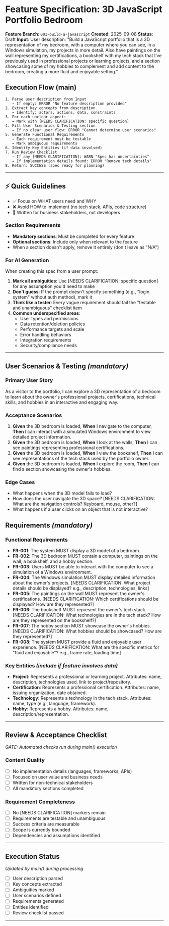 # Feature Specification: 3D JavaScript Portfolio Bedroom

**Feature Branch**: `001-build-a-javascript`
**Created**: 2025-09-08
**Status**: Draft
**Input**: User description: "Build a JavaScript portfolio that is a 3D representation of my bedroom, with a computer where you can see, in a Windows simulation, my projects in more detail. Also have paintings on the wall representing my certifications, a bookshelf with my tech stack that I've previously used in professional projects or learning projects, and a section showcasing some of my hobbies to complement and add content to the bedroom, creating a more fluid and enjoyable setting."

## Execution Flow (main)

```
1. Parse user description from Input
   → If empty: ERROR "No feature description provided"
2. Extract key concepts from description
   → Identify: actors, actions, data, constraints
3. For each unclear aspect:
   → Mark with [NEEDS CLARIFICATION: specific question]
4. Fill User Scenarios & Testing section
   → If no clear user flow: ERROR "Cannot determine user scenarios"
5. Generate Functional Requirements
   → Each requirement must be testable
   → Mark ambiguous requirements
6. Identify Key Entities (if data involved)
7. Run Review Checklist
   → If any [NEEDS CLARIFICATION]: WARN "Spec has uncertainties"
   → If implementation details found: ERROR "Remove tech details"
8. Return: SUCCESS (spec ready for planning)
```

---

## ⚡ Quick Guidelines

- ✅ Focus on WHAT users need and WHY
- ❌ Avoid HOW to implement (no tech stack, APIs, code structure)
- 👥 Written for business stakeholders, not developers

### Section Requirements

- **Mandatory sections**: Must be completed for every feature
- **Optional sections**: Include only when relevant to the feature
- When a section doesn't apply, remove it entirely (don't leave as "N/A")

### For AI Generation

When creating this spec from a user prompt:

1. **Mark all ambiguities**: Use [NEEDS CLARIFICATION: specific question] for any assumption you'd need to make
2. **Don't guess**: If the prompt doesn't specify something (e.g., "login system" without auth method), mark it
3. **Think like a tester**: Every vague requirement should fail the "testable and unambiguous" checklist item
4. **Common underspecified areas**:
   - User types and permissions
   - Data retention/deletion policies
   - Performance targets and scale
   - Error handling behaviors
   - Integration requirements
   - Security/compliance needs

---

## User Scenarios & Testing _(mandatory)_

### Primary User Story

As a visitor to the portfolio, I can explore a 3D representation of a bedroom to learn about the owner's professional projects, certifications, technical skills, and hobbies in an interactive and engaging way.

### Acceptance Scenarios

1. **Given** the 3D bedroom is loaded, **When** I navigate to the computer, **Then** I can interact with a simulated Windows environment to view detailed project information.
2. **Given** the 3D bedroom is loaded, **When** I look at the walls, **Then** I can see paintings representing professional certifications.
3. **Given** the 3D bedroom is loaded, **When** I view the bookshelf, **Then** I can see representations of the tech stack used by the portfolio owner.
4. **Given** the 3D bedroom is loaded, **When** I explore the room, **Then** I can find a section showcasing the owner's hobbies.

### Edge Cases

- What happens when the 3D model fails to load?
- How does the user navigate the 3D space? [NEEDS CLARIFICATION: What are the navigation controls? Keyboard, mouse, other?]
- What happens if a user clicks on an object that is not interactive?

## Requirements _(mandatory)_

### Functional Requirements

- **FR-001**: The system MUST display a 3D model of a bedroom.
- **FR-002**: The 3D bedroom MUST contain a computer, paintings on the wall, a bookshelf, and a hobby section.
- **FR-003**: Users MUST be able to interact with the computer to see a simulation of a Windows environment.
- **FR-004**: The Windows simulation MUST display detailed information about the owner's projects. [NEEDS CLARIFICATION: What project details should be displayed? e.g., description, technologies, links]
- **FR-005**: The paintings on the wall MUST represent the owner's certifications. [NEEDS CLARIFICATION: Which certifications should be displayed? How are they represented?]
- **FR-006**: The bookshelf MUST represent the owner's tech stack. [NEEDS CLARIFICATION: What technologies are in the tech stack? How are they represented on the bookshelf?]
- **FR-007**: The hobby section MUST showcase the owner's hobbies. [NEEDS CLARIFICATION: What hobbies should be showcased? How are they represented?]
- **FR-008**: The system MUST provide a fluid and enjoyable user experience. [NEEDS CLARIFICATION: What are the specific metrics for "fluid and enjoyable"? e.g., frame rate, loading time]

### Key Entities _(include if feature involves data)_

- **Project**: Represents a professional or learning project. Attributes: name, description, technologies used, link to project/repository.
- **Certification**: Represents a professional certification. Attributes: name, issuing organization, date obtained.
- **Technology**: Represents a technology in the tech stack. Attributes: name, type (e.g., language, framework).
- **Hobby**: Represents a hobby. Attributes: name, description/representation.

---

## Review & Acceptance Checklist

_GATE: Automated checks run during main() execution_

### Content Quality

- [ ] No implementation details (languages, frameworks, APIs)
- [ ] Focused on user value and business needs
- [ ] Written for non-technical stakeholders
- [ ] All mandatory sections completed

### Requirement Completeness

- [ ] No [NEEDS CLARIFICATION] markers remain
- [ ] Requirements are testable and unambiguous
- [ ] Success criteria are measurable
- [ ] Scope is currently bounded
- [ ] Dependencies and assumptions identified

---

## Execution Status

_Updated by main() during processing_

- [ ] User description parsed
- [ ] Key concepts extracted
- [ ] Ambiguities marked
- [ ] User scenarios defined
- [ ] Requirements generated
- [ ] Entities identified
- [ ] Review checklist passed

---
